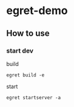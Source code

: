 # egret-demo


## How to use 
### start dev
build  
```
egret build -e
```
start  
```
egret startserver -a
```
